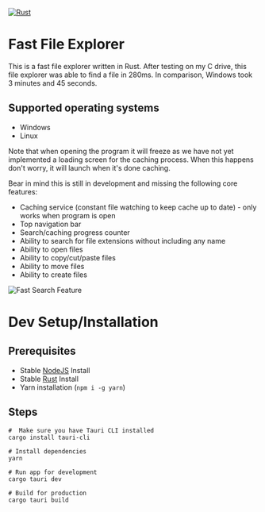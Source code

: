 [![Rust](https://github.com/conaticus/FileExplorer/actions/workflows/rust.yml/badge.svg?event=push)](https://github.com/conaticus/FileExplorer/actions/workflows/rust.yml)

# Fast File Explorer
This is a fast file explorer written in Rust. After testing on my C drive, this file explorer was able to find a file in 280ms. In comparison, Windows took 3 minutes and 45 seconds.

## Supported operating systems
- Windows
- Linux

Note that when opening the program it will freeze as we have not yet implemented a loading screen for the caching process. When this happens don't worry, it will launch when it's done caching.

Bear in mind this is still in development and missing the following core features:
- Caching service (constant file watching to keep cache up to date) - only works when program is open
- Top navigation bar
- Search/caching progress counter
- Ability to search for file extensions without including any name
- Ability to open files
- Ability to copy/cut/paste files
- Ability to move files
- Ability to create files

![Fast Search Feature](./screenshots/search.jpg)

# Dev Setup/Installation
## Prerequisites
- Stable [NodeJS](https://nodejs.org/) Install
- Stable [Rust](https://www.rust-lang.org/) Install
- Yarn installation (`npm i -g yarn`)

## Steps
```
#  Make sure you have Tauri CLI installed
cargo install tauri-cli

# Install dependencies
yarn

# Run app for development
cargo tauri dev

# Build for production
cargo tauri build
```
